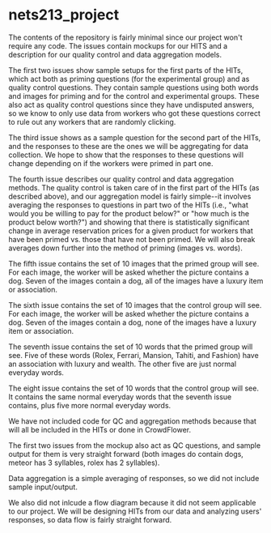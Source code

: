 nets213_project
===============
The contents of the repository is fairly minimal since our project won't require any code. The issues contain mockups for our HITS and a description for our quality control and data aggregation models. 

The first two issues show sample setups for the first parts of the HITs, which act both as priming questions (for the experimental group) and as quality control questions. They contain sample questions using both words and images for priming and for the control and experimental groups. These also act as quality control questions since they have undisputed answers, so we know to only use data from workers who got these questions correct to rule out any workers that are randomly clicking. 

The third issue shows as a sample question for the second part of the HITs, and the responses to these are the ones we will be aggregating for data collection. We hope to show that the responses to these questions will change depending on if the workers were primed in part one. 

The fourth issue describes our quality control and data aggregation methods. The quality control is taken care of in the first part of the HITs (as described above), and our aggregation model is fairly simple--it involves averaging the responses to questions in part two of the HITs (i.e., "what would you be willing to pay for the product below?" or "how much is the product below worth?") and showing that there is statistically significant change in average reservation prices for a given product for workers that have been primed vs. those that have not been primed. We will also break averages down further into the method of priming (images vs. words). 

The fifth issue contains the set of 10 images that the primed group will see. For each image, the worker will be asked whether the picture contains a dog. Seven of the images contain a dog, all of the images have a luxury item or association. 

The sixth issue contains the set of 10 images that the control group will see. For each image, the worker will be asked whether the picture contains a dog. Seven of the images contain a dog, none of the images have a luxury item or association.

The seventh issue contains the set of 10 words that the primed group will see. Five of these words (Rolex, Ferrari, Mansion, Tahiti, and Fashion) have an association with luxury and wealth. The other five are just normal everyday words.

The eight issue contains the set of 10 words that the control group will see. It contains the same normal everyday words that the seventh issue contains, plus five more normal everyday words. 

We have not included code for QC and aggregation methods because that will all be included in the HITs or done in CrowdFlower. 

The first two issues from the mockup also act as QC questions, and sample output for them is very straight forward (both images do contain dogs, meteor has 3 syllables, rolex has 2 syllables). 

Data aggregation is a simple averaging of responses, so we did not include sample input/output.

We also did not inlcude a flow diagram because it did not seem applicable to our project. We will be designing HITs from our data and analyzing users' responses, so data flow is fairly straight forward. 

